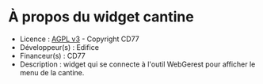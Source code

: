 # À propos du widget cantine

* Licence : [AGPL v3](http://www.gnu.org/licenses/agpl.txt) - Copyright CD77
* Développeur(s) : Edifice
* Financeur(s) : CD77
* Description : widget qui se connecte à l'outil WebGerest pour afficher le menu de la cantine.